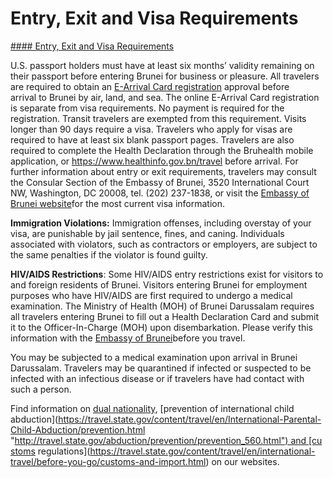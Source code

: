 # Entry, Exit and Visa Requirements

[#### Entry, Exit and Visa Requirements](javascript:void(0); "Entry, Exit and Visa Requirements")

U.S. passport holders must have at least six months’ validity remaining on their passport before entering Brunei for business or pleasure. All travelers are required to obtain an [E-Arrival Card registration](https://www.imm.gov.bn/) approval before arrival to Brunei by air, land, and sea. The online E-Arrival Card registration is separate from visa requirements. No payment is required for the registration. Transit travelers are exempted from this requirement. Visits longer than 90 days require a visa. Travelers who apply for visas are required to have at least six blank passport pages. Travelers are also required to complete the Health Declaration through the Bruhealth mobile application, or <https://www.healthinfo.gov.bn/travel> before arrival. For further information about entry or exit requirements, travelers may consult the Consular Section of the Embassy of Brunei, 3520 International Court NW, Washington, DC 20008, tel. (202) 237-1838, or visit the [Embassy of Brunei website](http://www.bruneiembassy.org/)for the most current visa information.

**Immigration Violations:** Immigration offenses, including overstay of your visa, are punishable by jail sentence, fines, and caning. Individuals associated with violators, such as contractors or employers, are subject to the same penalties if the violator is found guilty.

**HIV/AIDS Restrictions**: Some HIV/AIDS entry restrictions exist for visitors to and foreign residents of Brunei. Visitors entering Brunei for employment purposes who have HIV/AIDS are first required to undergo a medical examination. The Ministry of Health (MOH) of Brunei Darussalam requires all travelers entering Brunei to fill out a Health Declaration Card and submit it to the Officer-In-Charge (MOH) upon disembarkation. Please verify this information with the [Embassy of Brunei](http://www.bruneiembassy.org/)before you travel.

You may be subjected to a medical examination upon arrival in Brunei Darussalam. Travelers may be quarantined if infected or suspected to be infected with an infectious disease or if travelers have had contact with such a person.

Find information on [dual nationality](https://travel.state.gov/content/travel/en/international-travel/before-you-go/travelers-with-special-considerations/Dual-Nationality-Travelers.html "http://travel.state.gov/travel/cis_pa_tw/cis/cis_1753.html"), [prevention of international child abduction](https://travel.state.gov/content/travel/en/International-Parental-Child-Abduction/prevention.html "http://travel.state.gov/abduction/prevention/prevention_560.html") and [customs regulations](https://travel.state.gov/content/travel/en/international-travel/before-you-go/customs-and-import.html) on our websites.